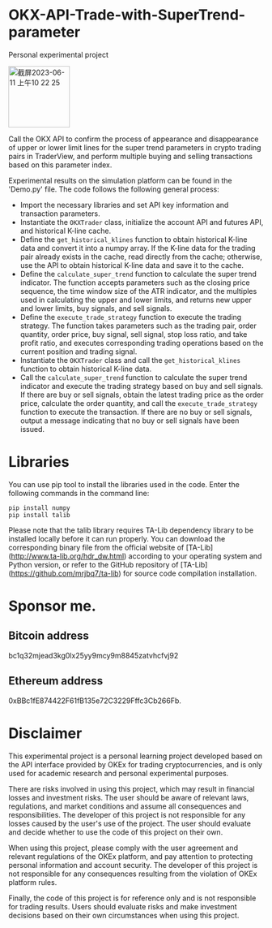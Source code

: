 # OKX-API-Trade-with-SuperTrend-parameter
Personal experimental project

<img width="121" alt="截屏2023-06-11 上午10 22 25" src="https://github.com/yanboishere/OKX.API-Trade.with-SuperTrend.parameter/assets/76860915/1c26ae3e-eb78-4efe-86c3-15f717cdfa75">



Call the OKX API to confirm the process of appearance and disappearance of upper or lower limit lines for the super trend parameters in crypto trading pairs in TraderView, and perform multiple buying and selling transactions based on this parameter index.

Experimental results on the simulation platform can be found in the 'Demo.py' file. The code follows the following general process:

- Import the necessary libraries and set API key information and transaction parameters.
- Instantiate the `OKXTrader` class, initialize the account API and futures API, and historical K-line cache.
- Define the `get_historical_klines` function to obtain historical K-line data and convert it into a numpy array. If the K-line data for the trading pair already exists in the cache, read directly from the cache; otherwise, use the API to obtain historical K-line data and save it to the cache.
- Define the `calculate_super_trend` function to calculate the super trend indicator. The function accepts parameters such as the closing price sequence, the time window size of the ATR indicator, and the multiples used in calculating the upper and lower limits, and returns new upper and lower limits, buy signals, and sell signals.
- Define the `execute_trade_strategy` function to execute the trading strategy. The function takes parameters such as the trading pair, order quantity, order price, buy signal, sell signal, stop loss ratio, and take profit ratio, and executes corresponding trading operations based on the current position and trading signal.
- Instantiate the `OKXTrader` class and call the `get_historical_klines` function to obtain historical K-line data.
- Call the `calculate_super_trend` function to calculate the super trend indicator and execute the trading strategy based on buy and sell signals. If there are buy or sell signals, obtain the latest trading price as the order price, calculate the order quantity, and call the `execute_trade_strategy` function to execute the transaction. If there are no buy or sell signals, output a message indicating that no buy or sell signals have been issued.

# Libraries

You can use pip tool to install the libraries used in the code. Enter the following commands in the command line:

```
pip install numpy
pip install talib
```

Please note that the talib library requires TA-Lib dependency library to be installed locally before it can run properly. You can download the corresponding binary file from the official website of [TA-Lib] (http://www.ta-lib.org/hdr_dw.html) according to your operating system and Python version, or refer to the GitHub repository of [TA-Lib] (https://github.com/mrjbq7/ta-lib) for source code compilation installation.

# Sponsor me. 

## Bitcoin address 
bc1q32mjead3kg0lx25yy9mcy9m8845zatvhcfvj92

## Ethereum address
0xBBc1fE874422F61fB135e72C3229Fffc3Cb266Fb.

# Disclaimer

This experimental project is a personal learning project developed based on the API interface provided by OKEx for trading cryptocurrencies, and is only used for academic research and personal experimental purposes.

There are risks involved in using this project, which may result in financial losses and investment risks. The user should be aware of relevant laws, regulations, and market conditions and assume all consequences and responsibilities. The developer of this project is not responsible for any losses caused by the user's use of the project. The user should evaluate and decide whether to use the code of this project on their own.

When using this project, please comply with the user agreement and relevant regulations of the OKEx platform, and pay attention to protecting personal information and account security. The developer of this project is not responsible for any consequences resulting from the violation of OKEx platform rules.

Finally, the code of this project is for reference only and is not responsible for trading results. Users should evaluate risks and make investment decisions based on their own circumstances when using this project.
